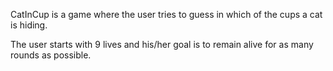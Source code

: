 CatInCup is a game where the user tries to guess in which of the cups a cat is hiding.

The user starts with 9 lives and his/her goal is to remain alive for as many rounds as possible.



